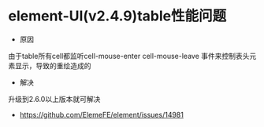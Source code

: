 # element-UI(v2.4.9)table性能问题
- 原因

由于table所有cell都监听cell-mouse-enter cell-mouse-leave 事件来控制表头元素显示，导致的重绘造成的

- 解决

升级到2.6.0以上版本就可解决

- https://github.com/ElemeFE/element/issues/14981
